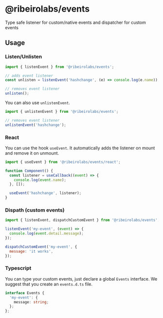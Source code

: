 # @ribeirolabs/events

Type safe listener for custom/native events and dispatcher for custom events

## Usage

### Listen/Unlisten

```js
import { listenEvent } from '@ribeirolabs/events';

// adds event listener
const unlisten = listenEvent('hashchange', (e) => console.log(e.name));

// removes event listener
unlisten();
```

You can also use `unlistenEvent`.

```js
import { unlistenEvent } from '@ribeirolabs/events';

// removes event listener
unlistenEvent('hashchange');
```

### React

You can use the hook `useEvent`. It automatically adds the listener on mount and remove it on unmount.

```js
import { useEvent } from '@ribeirolabs/events/react';

function Component() {
  const listener = useCallback((event) => {
    console.log(event.name);
  }, []);

  useEvent('hashchange', listener);
}
```

### Dispath (custom events)

```js
import { listenEvent, dispatchCustomEvent } from '@ribeirolabs/events';

listenEvent('my-event', (event) => {
  console.log(event.detail.message);
});

dispatchCustomEvent('my-event', {
  message: 'it works',
});
```

### Typescript

You can type your custom events, just declare a global `Events` interface. We suggest that you create an `events.d.ts` file.

```ts
interface Events {
  'my-event': {
    message: string;
  };
};
```
